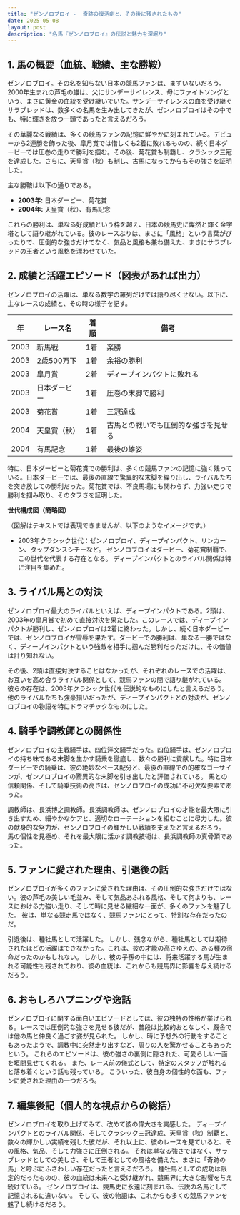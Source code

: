 ```yaml
---
title: "ゼンノロブロイ -  奇跡の復活劇と、その後に残されたもの"
date: 2025-05-08
layout: post
description: "名馬『ゼンノロブロイ』の伝説と魅力を深堀り"
---
```


## 1. 馬の概要（血統、戦績、主な勝鞍）

ゼンノロブロイ。その名を知らない日本の競馬ファンは、まずいないだろう。2000年生まれの芦毛の雄は、父にサンデーサイレンス、母にファイトソングという、まさに黄金の血統を受け継いでいた。サンデーサイレンスの血を受け継ぐサラブレッドは、数多くの名馬を生み出してきたが、ゼンノロブロイはその中でも、特に輝きを放つ一頭であったと言えるだろう。

その華麗なる戦績は、多くの競馬ファンの記憶に鮮やかに刻まれている。デビューから2連勝を飾った後、皐月賞では惜しくも2着に敗れるものの、続く日本ダービーでは圧巻の走りで勝利を掴む。その後、菊花賞も制覇し、クラシック三冠を達成した。さらに、天皇賞（秋）も制し、古馬になってからもその強さを証明した。

主な勝鞍は以下の通りである。

* **2003年:** 日本ダービー、菊花賞
* **2004年:** 天皇賞（秋）、有馬記念

これらの勝利は、単なる好成績という枠を超え、日本の競馬史に燦然と輝く金字塔として語り継がれている。彼のレースぶりは、まさに「風格」という言葉がぴったりで、圧倒的な強さだけでなく、気品と風格も兼ね備えた、まさにサラブレッドの王者という風格を漂わせていた。


## 2. 成績と活躍エピソード（図表があれば出力）

ゼンノロブロイの活躍は、単なる数字の羅列だけでは語り尽くせない。以下に、主なレースの成績と、その時の様子を記す。

| 年 | レース名          | 着順 | 備考                                  |
|---|-------------------|-----|---------------------------------------|
| 2003 | 新馬戦            | 1着 | 楽勝                                  |
| 2003 | 2歳500万下       | 1着 | 余裕の勝利                             |
| 2003 | 皐月賞            | 2着 | ディープインパクトに敗れる             |
| 2003 | 日本ダービー        | 1着 | 圧巻の末脚で勝利                       |
| 2003 | 菊花賞            | 1着 | 三冠達成                               |
| 2004 | 天皇賞（秋）      | 1着 | 古馬との戦いでも圧倒的な強さを見せる |
| 2004 | 有馬記念          | 1着 | 最後の雄姿                             |


特に、日本ダービーと菊花賞での勝利は、多くの競馬ファンの記憶に強く残っている。日本ダービーでは、最後の直線で驚異的な末脚を繰り出し、ライバルたちを突き放しての勝利だった。菊花賞では、不良馬場にも関わらず、力強い走りで勝利を掴み取り、そのタフさを証明した。


**世代構成図（簡略図）**

（図解はテキストでは表現できませんが、以下のようなイメージです。）

* 2003年クラシック世代：ゼンノロブロイ、ディープインパクト、リンカーン、タップダンスシチーなど。  ゼンノロブロイはダービー、菊花賞制覇で、この世代を代表する存在となる。  ディープインパクトとのライバル関係は特に注目を集めた。


## 3. ライバル馬との対決

ゼンノロブロイ最大のライバルといえば、ディープインパクトである。2頭は、2003年の皐月賞で初めて直接対決を果たした。このレースでは、ディープインパクトが勝利し、ゼンノロブロイは2着に終わった。しかし、続く日本ダービーでは、ゼンノロブロイが雪辱を果たす。ダービーでの勝利は、単なる一勝ではなく、ディープインパクトという強敵を相手に掴んだ勝利だっただけに、その価値は計り知れない。

その後、2頭は直接対決することはなかったが、それぞれのレースでの活躍は、お互いを高め合うライバル関係として、競馬ファンの間で語り継がれている。  彼らの存在は、2003年クラシック世代を伝説的なものにしたと言えるだろう。  他のライバルたちも強豪揃いだったが、ディープインパクトとの対決が、ゼンノロブロイの物語を特にドラマチックなものにした。


## 4. 騎手や調教師との関係性

ゼンノロブロイの主戦騎手は、四位洋文騎手だった。四位騎手は、ゼンノロブロイの持ち味である末脚を生かす騎乗を徹底し、数々の勝利に貢献した。特に日本ダービーでの騎乗は、彼の絶妙なペース配分と、最後の直線での的確なゴーサインが、ゼンノロブロイの驚異的な末脚を引き出したと評価されている。  馬との信頼関係、そして騎乗技術の高さは、ゼンノロブロイの成功に不可欠な要素であった。

調教師は、長浜博之調教師。長浜調教師は、ゼンノロブロイの才能を最大限に引き出すため、細やかなケアと、適切なローテーションを組むことに尽力した。彼の献身的な努力が、ゼンノロブロイの輝かしい戦績を支えたと言えるだろう。  馬の個性を見極め、それを最大限に活かす調教技術は、長浜調教師の真骨頂であった。


## 5. ファンに愛された理由、引退後の話

ゼンノロブロイが多くのファンに愛された理由は、その圧倒的な強さだけではない。彼の芦毛の美しい毛並み、そして気品あふれる風格、そして何よりも、レースにおける力強い走り、そして時に見せる繊細な一面が、多くのファンを魅了した。  彼は、単なる競走馬ではなく、競馬ファンにとって、特別な存在だったのだ。

引退後は、種牡馬として活躍した。  しかし、残念ながら、種牡馬としては期待されたほどの活躍はできなかった。これは、彼の才能の高さゆえの、ある種の宿命だったのかもしれない。  しかし、彼の子孫の中には、将来活躍する馬が生まれる可能性も残されており、彼の血統は、これからも競馬界に影響を与え続けるだろう。


## 6. おもしろハプニングや逸話

ゼンノロブロイに関する面白いエピソードとしては、彼の独特の性格が挙げられる。レースでは圧倒的な強さを見せる彼だが、普段は比較的おとなしく、厩舎では他の馬と仲良く過ごす姿が見られた。  しかし、時に予想外の行動をすることもあったようで、調教中に突然走り出すなど、周りの人を驚かせることもあったという。  これらのエピソードは、彼の強さの裏側に隠された、可愛らしい一面を垣間見せてくれる。  また、レース前の儀式として、特定のスタッフが触れると落ち着くという話も残っている。  こういった、彼自身の個性的な面も、ファンに愛された理由の一つだろう。


## 7. 編集後記（個人的な視点からの総括）

ゼンノロブロイを取り上げてみて、改めて彼の偉大さを実感した。  ディープインパクトとのライバル関係、そしてクラシック三冠達成、天皇賞（秋）制覇と、数々の輝かしい実績を残した彼だが、それ以上に、彼のレースを見ていると、その風格、気品、そして力強さに圧倒される。  それは単なる強さではなく、サラブレッドとしての美しさ、そして王者としての風格を備えた、まさに「奇跡の馬」と呼ぶにふさわしい存在だったと言えるだろう。  種牡馬としての成功は限定的だったものの、彼の血統は未来へと受け継がれ、競馬界に大きな影響を与え続けている。  ゼンノロブロイは、競馬史に永遠に刻まれる、伝説の名馬として記憶されるに違いない。  そして、彼の物語は、これからも多くの競馬ファンを魅了し続けるだろう。
